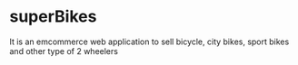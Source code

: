 # superBikes
It is an emcommerce web application to sell bicycle, city bikes, sport bikes and other type of 2 wheelers
